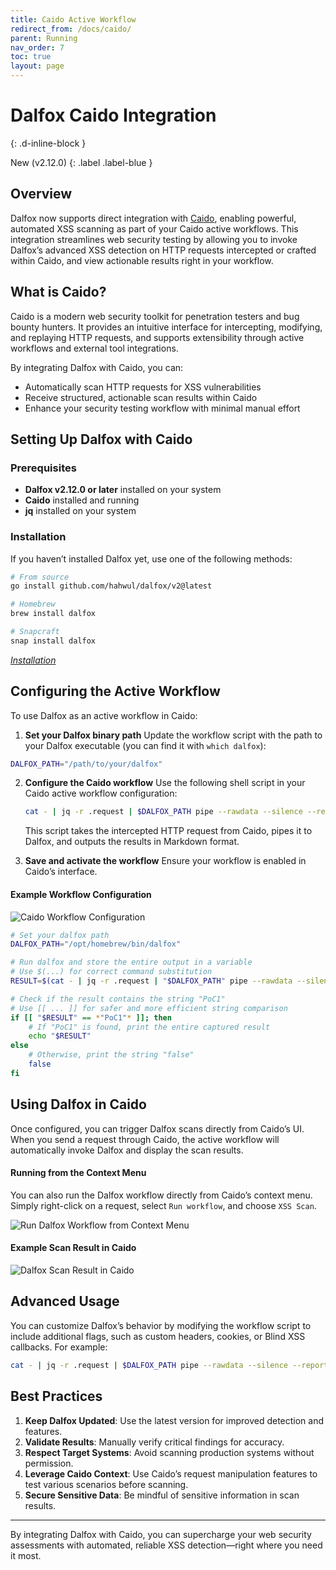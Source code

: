 ```yaml
---
title: Caido Active Workflow
redirect_from: /docs/caido/
parent: Running
nav_order: 7
toc: true
layout: page
---
```


# Dalfox Caido Integration
{: .d-inline-block }

New (v2.12.0)
{: .label .label-blue }

## Overview

Dalfox now supports direct integration with [Caido](https://caido.io/), enabling powerful, automated XSS scanning as part of your Caido active workflows. This integration streamlines web security testing by allowing you to invoke Dalfox’s advanced XSS detection on HTTP requests intercepted or crafted within Caido, and view actionable results right in your workflow.

## What is Caido?

Caido is a modern web security toolkit for penetration testers and bug bounty hunters. It provides an intuitive interface for intercepting, modifying, and replaying HTTP requests, and supports extensibility through active workflows and external tool integrations.

By integrating Dalfox with Caido, you can:

- Automatically scan HTTP requests for XSS vulnerabilities
- Receive structured, actionable scan results within Caido
- Enhance your security testing workflow with minimal manual effort

## Setting Up Dalfox with Caido

### Prerequisites

- **Dalfox v2.12.0 or later** installed on your system
- **Caido** installed and running
- **jq** installed on your system

### Installation

If you haven’t installed Dalfox yet, use one of the following methods:

```bash
# From source
go install github.com/hahwul/dalfox/v2@latest

# Homebrew
brew install dalfox

# Snapcraft
snap install dalfox
```

*[Installation](/page/installation/)*

## Configuring the Active Workflow

To use Dalfox as an active workflow in Caido:

1. **Set your Dalfox binary path**
Update the workflow script with the path to your Dalfox executable (you can find it with `which dalfox`):

```bash
DALFOX_PATH="/path/to/your/dalfox"
```

2. **Configure the Caido workflow**
   Use the following shell script in your Caido active workflow configuration:
   ```bash
   cat - | jq -r .request | $DALFOX_PATH pipe --rawdata --silence --report --report-format=md
   ```
   This script takes the intercepted HTTP request from Caido, pipes it to Dalfox, and outputs the results in Markdown format.

3. **Save and activate the workflow**
   Ensure your workflow is enabled in Caido’s interface.

#### Example Workflow Configuration

![Caido Workflow Configuration](/images/page/running/caido/workflow.jpg)

```bash
# Set your dalfox path
DALFOX_PATH="/opt/homebrew/bin/dalfox"

# Run dalfox and store the entire output in a variable
# Use $(...) for correct command substitution
RESULT=$(cat - | jq -r .request | "$DALFOX_PATH" pipe --rawdata --silence --report --report-format=md)

# Check if the result contains the string "PoC1"
# Use [[ ... ]] for safer and more efficient string comparison
if [[ "$RESULT" == *"PoC1"* ]]; then
    # If "PoC1" is found, print the entire captured result
    echo "$RESULT"
else
    # Otherwise, print the string "false"
    false
fi
```

## Using Dalfox in Caido

Once configured, you can trigger Dalfox scans directly from Caido’s UI. When you send a request through Caido, the active workflow will automatically invoke Dalfox and display the scan results.

#### Running from the Context Menu

You can also run the Dalfox workflow directly from Caido’s context menu. Simply right-click on a request, select `Run workflow`, and choose `XSS Scan`.

![Run Dalfox Workflow from Context Menu](/images/page/running/caido/context.jpg)

#### Example Scan Result in Caido

![Dalfox Scan Result in Caido](/images/page/running/caido/finding.jpg)

## Advanced Usage

You can customize Dalfox’s behavior by modifying the workflow script to include additional flags, such as custom headers, cookies, or Blind XSS callbacks. For example:

```bash
cat - | jq -r .request | $DALFOX_PATH pipe --rawdata --silence --report --report-format=md --header "Authorization: Bearer <token>" -b your-callback.com
```

## Best Practices

1. **Keep Dalfox Updated**: Use the latest version for improved detection and features.
2. **Validate Results**: Manually verify critical findings for accuracy.
3. **Respect Target Systems**: Avoid scanning production systems without permission.
4. **Leverage Caido Context**: Use Caido’s request manipulation features to test various scenarios before scanning.
5. **Secure Sensitive Data**: Be mindful of sensitive information in scan results.

---

By integrating Dalfox with Caido, you can supercharge your web security assessments with automated, reliable XSS detection—right where you need it most.
